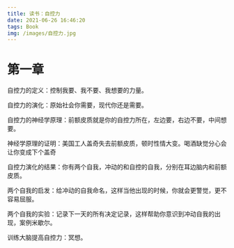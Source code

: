 ```yaml
---
title: 读书：自控力
date: 2021-06-26 16:46:20
tags: Book
img: /images/自控力.jpg
---
```


# 第一章
自控力的定义：控制我要、我不要、我想要的力量。

自控力的演化：原始社会你需要，现代你还是需要。

自控力的神经学原理：前额皮质就是你的自控力所在，左边要，右边不要，中间想要。

神经学原理的证明：美国工人盖奇失去前额皮质，顿时性情大变。喝酒缺觉分心会让你变成下个盖奇

自控力演化的结果：你有两个自我，冲动的和自控的自我，分别在耳边脑内和前额皮质。

两个自我的启发：给冲动的自我命名，这样当他出现的时候，你就会更警觉，更不容易屈服。

两个自我的实验：记录下一天的所有决定记录，这样帮助你意识到冲动自我的出现，案例米歇尔。

训练大脑提高自控力：冥想。